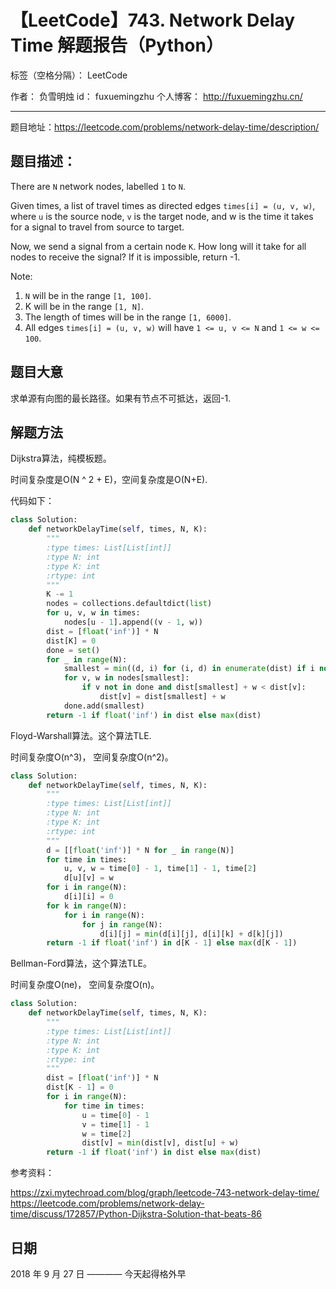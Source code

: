 # 【LeetCode】743. Network Delay Time 解题报告（Python）

标签（空格分隔）： LeetCode

作者： 		负雪明烛 
id：				fuxuemingzhu
个人博客：	http://fuxuemingzhu.cn/

---

题目地址：https://leetcode.com/problems/network-delay-time/description/

## 题目描述：

There are ``N`` network nodes, labelled ``1`` to ``N``.

Given times, a list of travel times as directed edges ``times[i] = (u, v, w)``, where ``u`` is the source node, ``v`` is the target node, and w is the time it takes for a signal to travel from source to target.

Now, we send a signal from a certain node ``K``. How long will it take for all nodes to receive the signal? If it is impossible, return -1.

Note:

1. ``N`` will be in the range ``[1, 100]``.
1. K will be in the range ``[1, N]``.
1. The length of times will be in the range ``[1, 6000]``.
1. All edges ``times[i] = (u, v, w)`` will have ``1 <= u, v <= N`` and ``1 <= w <= 100``.


## 题目大意

求单源有向图的最长路径。如果有节点不可抵达，返回-1.

## 解题方法

Dijkstra算法，纯模板题。

时间复杂度是O(N ^ 2 + E)，空间复杂度是O(N+E).

代码如下：

```python
class Solution:
    def networkDelayTime(self, times, N, K):
        """
        :type times: List[List[int]]
        :type N: int
        :type K: int
        :rtype: int
        """
        K -= 1
        nodes = collections.defaultdict(list)
        for u, v, w in times:
            nodes[u - 1].append((v - 1, w))
        dist = [float('inf')] * N
        dist[K] = 0
        done = set()
        for _ in range(N):
            smallest = min((d, i) for (i, d) in enumerate(dist) if i not in done)[1]
            for v, w in nodes[smallest]:
                if v not in done and dist[smallest] + w < dist[v]:
                    dist[v] = dist[smallest] + w
            done.add(smallest)
        return -1 if float('inf') in dist else max(dist)
```

Floyd-Warshall算法。这个算法TLE.

时间复杂度O(n^3)， 空间复杂度O(n^2)。

```python
class Solution:
    def networkDelayTime(self, times, N, K):
        """
        :type times: List[List[int]]
        :type N: int
        :type K: int
        :rtype: int
        """
        d = [[float('inf')] * N for _ in range(N)]
        for time in times:
            u, v, w = time[0] - 1, time[1] - 1, time[2]
            d[u][v] = w
        for i in range(N):
            d[i][i] = 0
        for k in range(N):
            for i in range(N):
                for j in range(N):
                    d[i][j] = min(d[i][j], d[i][k] + d[k][j])
        return -1 if float('inf') in d[K - 1] else max(d[K - 1])
```

Bellman-Ford算法，这个算法TLE。

时间复杂度O(ne)， 空间复杂度O(n)。


```python
class Solution:
    def networkDelayTime(self, times, N, K):
        """
        :type times: List[List[int]]
        :type N: int
        :type K: int
        :rtype: int
        """
        dist = [float('inf')] * N
        dist[K - 1] = 0
        for i in range(N):
            for time in times:
                u = time[0] - 1
                v = time[1] - 1
                w = time[2]
                dist[v] = min(dist[v], dist[u] + w)
        return -1 if float('inf') in dist else max(dist)
```

参考资料：

https://zxi.mytechroad.com/blog/graph/leetcode-743-network-delay-time/
https://leetcode.com/problems/network-delay-time/discuss/172857/Python-Dijkstra-Solution-that-beats-86

## 日期

2018 年 9 月 27 日 ———— 今天起得格外早
